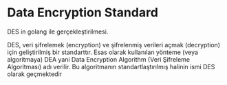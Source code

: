 # Data Encryption Standard
DES in golang ile gerçekleştirilmesi.

DES, veri şifrelemek (encryption) ve şifrelenmiş verileri açmak (decryption) için geliştirilmiş bir standarttır. Esas olarak kullanılan yönteme (veya algoritmaya) DEA yani Data Encryption Algorithm (Veri Şifreleme Algoritması) adı verilir. Bu algoritmanın standartlaştırılmış halinin ismi DES olarak geçmektedir
